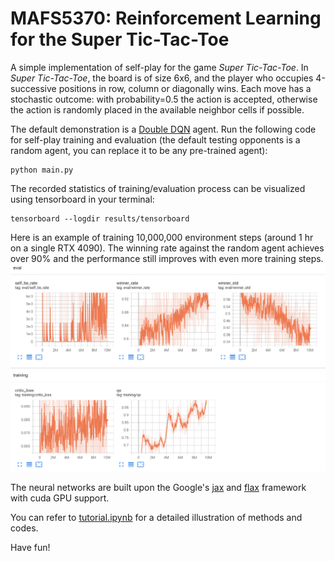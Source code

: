 # MAFS5370: Reinforcement Learning for the Super Tic-Tac-Toe

A simple implementation of self-play for the game *Super Tic-Tac-Toe*. In *Super Tic-Tac-Toe*, the 
board is of size 6x6, and the player who occupies 4-successive positions in row, column or diagonally
wins. Each move has a stochastic outcome: with probability=0.5 the action is accepted, otherwise the action is 
randomly placed in the available neighbor cells if possible. 


The default demonstration is a 
[Double DQN](https://arxiv.org/abs/1509.06461v3) agent.
Run the following code for self-play training and evaluation (the default testing opponents is a random agent, you can 
replace it to be any pre-trained agent):
```
python main.py
```

The recorded statistics of training/evaluation process can be visualized using tensorboard in your terminal:
```
tensorboard --logdir results/tensorboard
```

Here is an example of training 10,000,000 environment steps (around 1 hr on a single RTX 4090). The winning rate
against the random agent achieves over 90% and the performance still improves with even more training steps.
![](tb_demo.png)

The neural networks are built upon the Google's [jax](https://jax.readthedocs.io/en/latest/installation.html) and 
[flax](https://flax.readthedocs.io/en/latest/index.html) framework with cuda GPU support.




You can refer to [tutorial.ipynb](tutorial.ipynb) for a detailed illustration of methods and codes.

Have fun!

